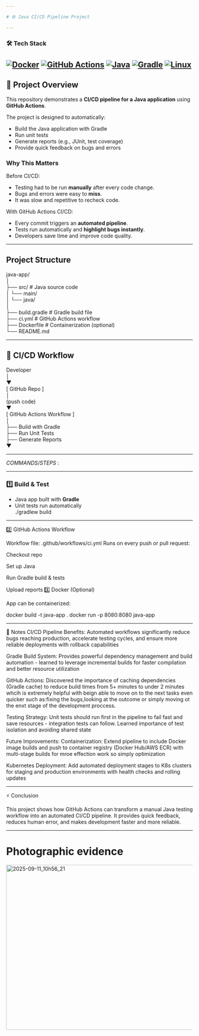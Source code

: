 ```yaml
---

# ⚙ Java CI/CD Pipeline Project

---
```

### 🛠 Tech Stack

[![Docker](https://img.shields.io/badge/Docker-2496ED?style=for-the-badge&logo=docker&logoColor=white)](https://github.com/CreatorVee/Java-app-Pipeline/blob/main/Dockerfile)
[![GitHub Actions](https://img.shields.io/badge/GitHub%20Actions-2088FF?style=for-the-badge&logo=github-actions&logoColor=white)](https://github.com/CreatorVee/Java-app-Pipeline/actions)
[![Java](https://img.shields.io/badge/Java-ED8B00?style=for-the-badge&logo=openjdk&logoColor=white)](https://github.com/CreatorVee/Java-app-Pipeline/tree/main/src)
[![Gradle](https://img.shields.io/badge/Gradle-02303A?style=for-the-badge&logo=gradle&logoColor=white)](https://github.com/CreatorVee/Java-app-Pipeline/tree/main/build/libs)
[![Linux](https://img.shields.io/badge/Linux-FCC624?style=for-the-badge&logo=linux&logoColor=black)](https://github.com/CreatorVee/Java-app-Pipeline/blob/main/README.md#deployment)
---

## 📝 Project Overview

This repository demonstrates a **CI/CD pipeline for a Java application** using **GitHub Actions**.  

The project is designed to automatically:
- Build the Java application with Gradle  
- Run unit tests  
- Generate reports (e.g., JUnit, test coverage)  
- Provide quick feedback on bugs and errors  

###  Why This Matters
Before CI/CD:
- Testing had to be run **manually** after every code change.  
- Bugs and errors were easy to **miss**.  
- It was slow and repetitive to recheck code.  

With GitHub Actions CI/CD:
- Every commit triggers an **automated pipeline**.  
- Tests run automatically and **highlight bugs instantly**.  
- Developers save time and improve code quality.  

---


##  Project Structure  
java-app/  
│  
├── src/                  # Java source code  
│   └── main/  
│       └── java/  
│  
├── build.gradle          # Gradle build file  
├── ci.yml                # GitHub Actions workflow  
├── Dockerfile            # Containerization (optional)  
└── README.md

---
## 🔄 CI/CD Workflow
Developer  
│  
▼  
[ GitHub Repo ]  
│  
(push code)  
▼  
[ GitHub Actions Workflow ]  
│  
├── Build with Gradle  
├── Run Unit Tests  
├── Generate Reports  
▼


---


*COMMANDS/STEPS* : 


---

### 1️⃣ Build & Test
- Java app built with **Gradle**
- Unit tests run automatically  
./gradlew build

---

2️⃣ GitHub Actions Workflow

Workflow file: .github/workflows/ci.yml
Runs on every push or pull request:

Checkout repo

Set up Java

Run Gradle build & tests

Upload reports
3️⃣ Docker (Optional)

App can be containerized:

docker build -t java-app .
docker run -p 8080:8080 java-app

---

📌 Notes
CI/CD Pipeline Benefits: Automated workflows significantly reduce bugs reaching production, accelerate testing cycles, and ensure more reliable deployments with rollback capabilities

Gradle Build System: Provides powerful dependency management and build automation - learned to leverage incremental builds for faster compilation and better resource utilization


GitHub Actions: Discovered the importance of caching dependencies (Gradle cache) to reduce build times from 5+ minutes to under 2 minutes whcih is extremely helpful with beign able to move on to the next tasks even quicker  such as:fixing the bugs,looking at the outcome or simply moving ot the enxt stage of the development proccess.


Testing Strategy: Unit tests should run first in the pipeline to fail fast and save resources - integration tests can follow. Learned importance of test isolation and avoiding shared state

Future Improvements:
Containerization: Extend pipeline to include Docker image builds and push to container registry (Docker Hub/AWS ECR) with multi-stage builds for mroe effection work so simply optimization

Kubernetes Deployment: Add automated deployment stages to K8s clusters for staging and production environments with health checks and rolling updates


---


⚡ Conclusion

This project shows how GitHub Actions can transform a manual Java testing workflow into an automated CI/CD pipeline.
It provides quick feedback, reduces human error, and makes development faster and more reliable.


---

# Photographic  evidence

<img width="1023" height="444" alt="2025-09-11_10h56_21" src="https://github.com/user-attachments/assets/cbde6d14-2144-4e32-8649-ccfcfd5e77ef" />




